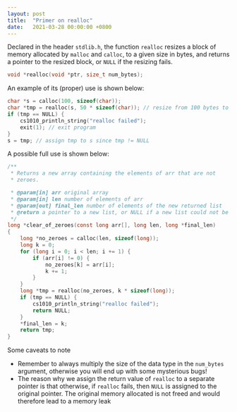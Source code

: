```yaml
---
layout: post
title:  "Primer on realloc"
date:   2021-03-28 00:00:00 +0800
---
```


Declared in the header `stdlib.h`, the function `realloc` resizes a block of
memory allocated by `malloc` and `calloc`, to a given size in bytes, and
returns a pointer to the resized block, or `NULL` if the resizing fails.

```c
void *realloc(void *ptr, size_t num_bytes);
```

An example of its (proper) use is shown below:
```c
char *s = calloc(100, sizeof(char));
char *tmp = realloc(s, 50 * sizeof(char)); // resize from 100 bytes to 50 bytes
if (tmp == NULL) {
    cs1010_println_string("realloc failed");
    exit(1); // exit program
}
s = tmp; // assign tmp to s since tmp != NULL
```

A possible full use is shown below:
```c
/**
 * Returns a new array containing the elements of arr that are not
 * zeroes.

 * @param[in] arr original array
 * @param[in] len number of elements of arr
 * @param[out] final_len number of elements of the new returned list
 * @return a pointer to a new list, or NULL if a new list could not be allocated
 */
long *clear_of_zeroes(const long arr[], long len, long *final_len)
{
    long *no_zeroes = calloc(len, sizeof(long));
    long k = 0;
    for (long i = 0; i < len; i += 1) {
        if (arr[i] != 0) {
            no_zeroes[k] = arr[i];
            k += 1;
        }
    }
    long *tmp = realloc(no_zeroes, k * sizeof(long));
    if (tmp == NULL) {
        cs1010_println_string("realloc failed");
        return NULL;
    }
    *final_len = k;
    return tmp;
}
```

Some caveats to note
* Remember to always multiply the size of the data type in the `num_bytes` argument, otherwise you will end up with some mysterious bugs!
* The reason why we assign the return value of `realloc` to a separate pointer is that otherwise, if `realloc` fails, then `NULL` is assigned to the original pointer. The original memory allocated is not freed and would therefore lead to a memory leak
